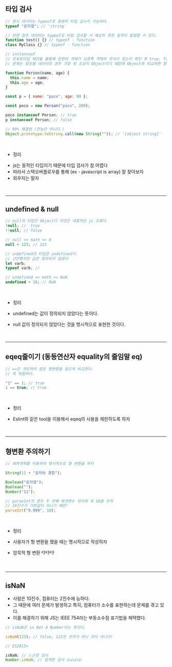 ## 타입 검사

```javascript
// 원시 데이터는 typeof로 충분히 타입 검사가 가능하다.
typeof "문자열"; // 'string'

// 반면 참조 데이터는 typeof로 타입 검사할 시 예상치 못한 동작이 발생할 수 있다.
function test() {} // typeof - function
class MyClass {} // typeof - function
```

```javascript
// instanceof
// 프로토타입 체인을 활용해 왼편의 객체가 오른쪽 객체의 자식이 맞는지 확인 후 true, false 반환
// 문제는 참조형 데이터의 경우 가장 윗 조상이 Object이기 때문에 Object와 비교하면 항상 true가 나와버린다.

function Person(name, age) {
  this.name = name;
  this.age = age;
}

const p = { name: "poco", age: 99 };

const poco = new Person("poco", 200);

poco instanceof Person; // true
p instanceof Person; // false

// 99% 해결법 (만능은 아니다.)
Object.prototype.toString.call(new String("")); // '[object string]'
```

<br>

- 정리

* js는 동적인 타입이기 때문에 타입 검사가 참 어렵다
* 따라서 스택오버플로우를 통해 (ex - javascript is array) 잘 찾아보자
* 외우지는 말자

<br>

<hr>

## undefined & null

```javascript
// null의 타입은 Object다 이것은 대표적인 js 오류다.
!null; //  true
!!null; // false

// null => math => 0
null + 123; // 123

// undefined의 타입은 undefined다.
// 선언했지만 값은 정의되지 않았다
let varb;
typeof varb; //

// undefined => math => NaN
undefined + 10; // NaN
```

<br>

- 정리

- undefined는 값이 정의되지 않았다는 뜻이다.
- null 값이 정의되지 않았다는 것을 명시적으로 표현한 것이다.

<br>

<hr>

## eqeq줄이기 (동등연산자 equality의 줄임말 eq)

```javascript
// ==은 의도하지 않은 형변환을 일으켜 비교한다.
// 즉 위험하다.

"1" == 1; // true
1 == true; // true
```

<br>

- 정리

- Eslint와 같은 tool을 이용해서 eqeq의 사용을 제한하도록 하자

<br>

<hr>

## 형변환 주의하기

```javascript
// 래퍼객체를 이용하여 명시적으로 형 변환을 하자

String(11 + "문자와 결합");

Boolean("문자열");
Boolean("");
Number("11");

// parseInt의 경우 두 번째 매개변수 자리에 꼭 10을 쓰자
// 10진수가 기본값이 아니기 떄문!
parseInt("9.999", 10);
```

<br>

- 정리

- 사용자가 형 변환을 했을 때는 명시적으로 작성하자
- 암묵적 형 변환 👎👎👎

<br>

<hr>

## isNaN

- 사람은 10진수, 컴퓨터는 2진수에 능하다.
- 그 때문에 여러 문제가 발생하고 특히, 컴퓨터가 소수를 표현하는데 문제를 겪고 있다.
- 이를 해결하기 위해 JS는 IEEE 754라는 부동소수점 표기법을 채택했다.

```javascript
// isNaN은 in Not A Number라는 뜻이다.

isNaN(123); // false, 123은 숫자가 아닌 것이 아니다!

// ES2015+

isNaN; // 느슨한 검사
Number.isNaN; // 엄격한 검사 👍👍👍👍
```
